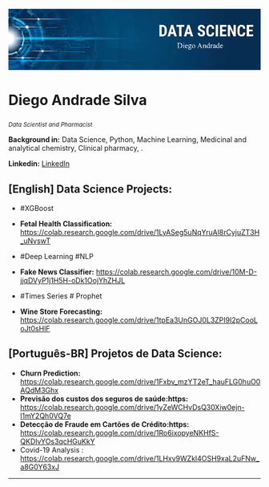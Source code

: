 <p align="center">
  <img src="DT.png" >
</p>

# Diego Andrade Silva
<sub>*Data Scientist and Pharmacist*</sub>

**Background in:** Data Science, Python, Machine Learning, Medicinal and analytical chemistry, Clinical pharmacy, .

**Linkedin:** [LinkedIn](https://www.linkedin.com/in/diego-andrade-b73110124/)



## [English] Data Science Projects:

* #XGBoost
* **Fetal Health Classification:** https://colab.research.google.com/drive/1LyASeg5uNqYruAl8rCyjuZT3H_uNvswT
 
* #Deep Learning #NLP
* **Fake News Classifier:** https://colab.research.google.com/drive/10M-D-jjqDVyP1j1H5H-oDk1OojYhZHJL

* #Times Series # Prophet
* **Wine Store Forecasting:** https://colab.research.google.com/drive/1tpEa3UnGOJ0L3ZPI9I2pCooLoJt0sHlF 




## [Português-BR] Projetos de Data Science:


* **Churn Prediction:** https://colab.research.google.com/drive/1Fxbv_mzYT2eT_hauFLG0huO0AQdM3Ghx
* **Previsão dos custos dos seguros de saúde:https:** https://colab.research.google.com/drive/1yZeWCHvDsQ30Xiw0ejn-l1mY2Qh0VQ7e
* **Detecção de Fraude em Cartões de Crédito:https:** https://colab.research.google.com/drive/1Ro6ixopyeNKHfS-QKDlvYOs3qcHGuKkY
* Covid-19 Analysis : https://colab.research.google.com/drive/1LHxv9WZkl4OSH9xaL2uFNw_a8G0Y63xJ
---


